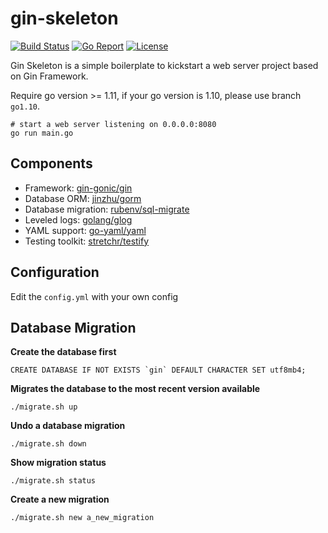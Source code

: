 # gin-skeleton

[![Build Status](https://travis-ci.org/hyperjiang/gin-skeleton.svg?branch=master)](https://travis-ci.org/hyperjiang/gin-skeleton)
[![Go Report](https://goreportcard.com/badge/github.com/hyperjiang/gin-skeleton)](https://goreportcard.com/report/github.com/hyperjiang/gin-skeleton)
[![License](https://img.shields.io/github/license/hyperjiang/gin-skeleton.svg)](https://github.com/hyperjiang/gin-skeleton)

Gin Skeleton is a simple boilerplate to kickstart a web server project based on Gin Framework.

Require go version >= 1.11, if your go version is 1.10, please use branch `go1.10`.

```
# start a web server listening on 0.0.0.0:8080
go run main.go
```

## Components

- Framework: [gin-gonic/gin](https://github.com/gin-gonic/gin)
- Database ORM: [jinzhu/gorm](https://github.com/jinzhu/gorm)
- Database migration: [rubenv/sql-migrate](https://github.com/rubenv/sql-migrate)
- Leveled logs: [golang/glog](https://github.com/golang/glog)
- YAML support: [go-yaml/yaml](https://github.com/go-yaml/yaml)
- Testing toolkit: [stretchr/testify](https://github.com/stretchr/testify)

## Configuration

Edit the `config.yml` with your own config

## Database Migration

**Create the database first**

```
CREATE DATABASE IF NOT EXISTS `gin` DEFAULT CHARACTER SET utf8mb4;
```


**Migrates the database to the most recent version available**

```
./migrate.sh up
```

**Undo a database migration**

```
./migrate.sh down
```

**Show migration status**

```
./migrate.sh status
```

**Create a new migration**

```
./migrate.sh new a_new_migration
```
